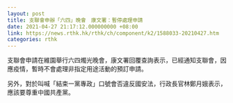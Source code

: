 ```yaml
---
layout: post
title: 支聯會申辦「六四」晚會　康文署：暫停處理申請
date: 2021-04-27 21:17:12.000000000 +08:00
link: https://news.rthk.hk/rthk/ch/component/k2/1588033-20210427.htm
categories: rthk
---
```


支聯會申請在維園舉行六四燭光晚會，康文署回覆查詢表示，已經通知支聯會，因應疫情，暫時不會處理非指定用途活動的預訂申請。

另外，對於叫喊「結束一黨專政」口號會否違反國安法，行政長官林鄭月娥表示，應該要尊重中國共產黨。
